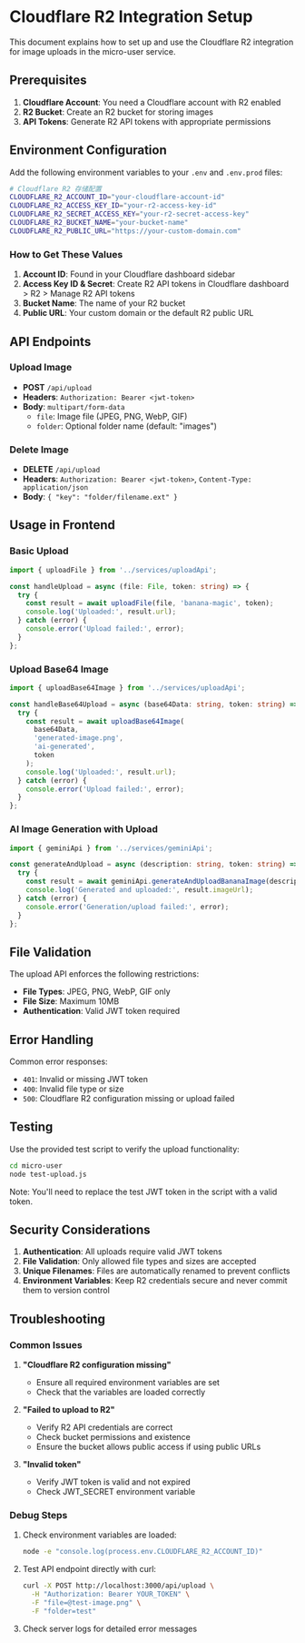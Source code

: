 # Cloudflare R2 Integration Setup

This document explains how to set up and use the Cloudflare R2 integration for image uploads in the micro-user service.

## Prerequisites

1. **Cloudflare Account**: You need a Cloudflare account with R2 enabled
2. **R2 Bucket**: Create an R2 bucket for storing images
3. **API Tokens**: Generate R2 API tokens with appropriate permissions

## Environment Configuration

Add the following environment variables to your `.env` and `.env.prod` files:

```bash
# Cloudflare R2 存储配置
CLOUDFLARE_R2_ACCOUNT_ID="your-cloudflare-account-id"
CLOUDFLARE_R2_ACCESS_KEY_ID="your-r2-access-key-id"
CLOUDFLARE_R2_SECRET_ACCESS_KEY="your-r2-secret-access-key"
CLOUDFLARE_R2_BUCKET_NAME="your-bucket-name"
CLOUDFLARE_R2_PUBLIC_URL="https://your-custom-domain.com"
```

### How to Get These Values

1. **Account ID**: Found in your Cloudflare dashboard sidebar
2. **Access Key ID & Secret**: Create R2 API tokens in Cloudflare dashboard > R2 > Manage R2 API tokens
3. **Bucket Name**: The name of your R2 bucket
4. **Public URL**: Your custom domain or the default R2 public URL

## API Endpoints

### Upload Image
- **POST** `/api/upload`
- **Headers**: `Authorization: Bearer <jwt-token>`
- **Body**: `multipart/form-data`
  - `file`: Image file (JPEG, PNG, WebP, GIF)
  - `folder`: Optional folder name (default: "images")

### Delete Image
- **DELETE** `/api/upload`
- **Headers**: `Authorization: Bearer <jwt-token>`, `Content-Type: application/json`
- **Body**: `{ "key": "folder/filename.ext" }`

## Usage in Frontend

### Basic Upload
```typescript
import { uploadFile } from '../services/uploadApi';

const handleUpload = async (file: File, token: string) => {
  try {
    const result = await uploadFile(file, 'banana-magic', token);
    console.log('Uploaded:', result.url);
  } catch (error) {
    console.error('Upload failed:', error);
  }
};
```

### Upload Base64 Image
```typescript
import { uploadBase64Image } from '../services/uploadApi';

const handleBase64Upload = async (base64Data: string, token: string) => {
  try {
    const result = await uploadBase64Image(
      base64Data, 
      'generated-image.png', 
      'ai-generated', 
      token
    );
    console.log('Uploaded:', result.url);
  } catch (error) {
    console.error('Upload failed:', error);
  }
};
```

### AI Image Generation with Upload
```typescript
import { geminiApi } from '../services/geminiApi';

const generateAndUpload = async (description: string, token: string) => {
  try {
    const result = await geminiApi.generateAndUploadBananaImage(description, token);
    console.log('Generated and uploaded:', result.imageUrl);
  } catch (error) {
    console.error('Generation/upload failed:', error);
  }
};
```

## File Validation

The upload API enforces the following restrictions:
- **File Types**: JPEG, PNG, WebP, GIF only
- **File Size**: Maximum 10MB
- **Authentication**: Valid JWT token required

## Error Handling

Common error responses:
- `401`: Invalid or missing JWT token
- `400`: Invalid file type or size
- `500`: Cloudflare R2 configuration missing or upload failed

## Testing

Use the provided test script to verify the upload functionality:

```bash
cd micro-user
node test-upload.js
```

Note: You'll need to replace the test JWT token in the script with a valid token.

## Security Considerations

1. **Authentication**: All uploads require valid JWT tokens
2. **File Validation**: Only allowed file types and sizes are accepted
3. **Unique Filenames**: Files are automatically renamed to prevent conflicts
4. **Environment Variables**: Keep R2 credentials secure and never commit them to version control

## Troubleshooting

### Common Issues

1. **"Cloudflare R2 configuration missing"**
   - Ensure all required environment variables are set
   - Check that the variables are loaded correctly

2. **"Failed to upload to R2"**
   - Verify R2 API credentials are correct
   - Check bucket permissions and existence
   - Ensure the bucket allows public access if using public URLs

3. **"Invalid token"**
   - Verify JWT token is valid and not expired
   - Check JWT_SECRET environment variable

### Debug Steps

1. Check environment variables are loaded:
   ```bash
   node -e "console.log(process.env.CLOUDFLARE_R2_ACCOUNT_ID)"
   ```

2. Test API endpoint directly with curl:
   ```bash
   curl -X POST http://localhost:3000/api/upload \
     -H "Authorization: Bearer YOUR_TOKEN" \
     -F "file=@test-image.png" \
     -F "folder=test"
   ```

3. Check server logs for detailed error messages